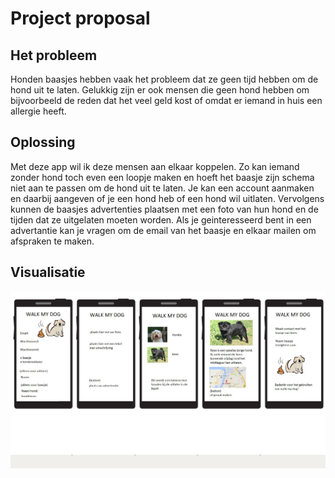 # Project proposal

## Het probleem
Honden baasjes hebben vaak het probleem dat ze geen tijd hebben om de hond uit te laten. 
Gelukkig zijn er ook mensen die geen hond hebben om bijvoorbeeld de reden dat het veel geld kost of
omdat er iemand in huis een allergie heeft.

## Oplossing
Met deze app wil ik deze mensen aan elkaar koppelen.
Zo kan iemand zonder hond toch even een loopje maken en hoeft het baasje zijn schema niet aan te passen om de hond uit te laten.
Je kan een account aanmaken en daarbij aangeven of je een hond heb of een hond wil uitlaten. Vervolgens kunnen de baasjes advertenties plaatsen
met een foto van hun hond en de tijden dat ze uitgelaten moeten worden. Als je geinteresseerd bent in een advertantie kan je vragen om
de email van het baasje en elkaar mailen om afspraken te maken.

## Visualisatie

![visualisatie app](doc/walk_my_dog_visualisatie.jpg)
